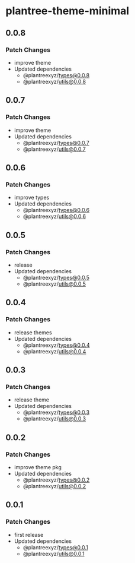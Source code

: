 # plantree-theme-minimal

## 0.0.8

### Patch Changes

- improve theme
- Updated dependencies
  - @plantreexyz/types@0.0.8
  - @plantreexyz/utils@0.0.8

## 0.0.7

### Patch Changes

- improve theme
- Updated dependencies
  - @plantreexyz/types@0.0.7
  - @plantreexyz/utils@0.0.7

## 0.0.6

### Patch Changes

- improve types
- Updated dependencies
  - @plantreexyz/types@0.0.6
  - @plantreexyz/utils@0.0.6

## 0.0.5

### Patch Changes

- release
- Updated dependencies
  - @plantreexyz/types@0.0.5
  - @plantreexyz/utils@0.0.5

## 0.0.4

### Patch Changes

- release themes
- Updated dependencies
  - @plantreexyz/types@0.0.4
  - @plantreexyz/utils@0.0.4

## 0.0.3

### Patch Changes

- release theme
- Updated dependencies
  - @plantreexyz/types@0.0.3
  - @plantreexyz/utils@0.0.3

## 0.0.2

### Patch Changes

- improve theme pkg
- Updated dependencies
  - @plantreexyz/types@0.0.2
  - @plantreexyz/utils@0.0.2

## 0.0.1

### Patch Changes

- first release
- Updated dependencies
  - @plantreexyz/types@0.0.1
  - @plantreexyz/utils@0.0.1
